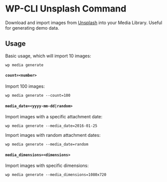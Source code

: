 # WP-CLI Unsplash Command

Download and import images from [Unsplash](https://unsplash.com) into your Media Library. Useful for generating demo data.

## Usage

Basic usage, which will import 10 images:

`wp media generate`

#### `count=<number>`

Import 100 images:

`wp media generate --count=100`

#### `media_date=<yyyy-mm-dd|random>`

Import images with a specific attachment date:

`wp media generate --media_date=2016-01-25`

Import images with random attachment dates:

`wp media generate --media_date=random`

#### `media_dimensions=<dimensions>`

Import images with specific dimensions:

`wp media generate --media_dimensions=1080x720`